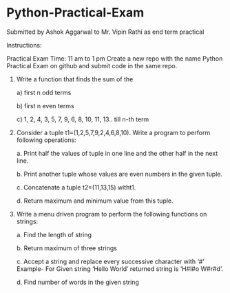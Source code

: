 # Python-Practical-Exam
Submitted by Ashok Aggarwal to Mr. Vipin Rathi as end term practical

Instructions:

Practical Exam Time: 11 am to 1 pm
Create a new repo with the name Python Practical Exam on github and submit code in the same repo.

1. Write a function that finds the sum of the

    a) first n odd terms

    b) first n even terms

    c) 1, 2, 4, 3, 5, 7, 9, 6, 8, 10, 11, 13.. till n-th term

2. Consider a tuple t1=(1,2,5,7,9,2,4,6,8,10). Write a program to perform following operations:

    a. Print half the values of tuple in one line and the other half in the next line.

    b. Print another tuple whose values are even numbers in the given tuple.

    c. Concatenate a tuple t2=(11,13,15) witht1.

    d. Return maximum and minimum value from this tuple.

3. Write a menu driven program to perform the following functions on strings:

    a. Find the length of string

    b. Return maximum of three strings

    c. Accept a string and replace every successive character with ‘#’ Example- For Given string ‘Hello World’ returned string is ‘H#l#o W#r#d’.

    d. Find number of words in the given string
